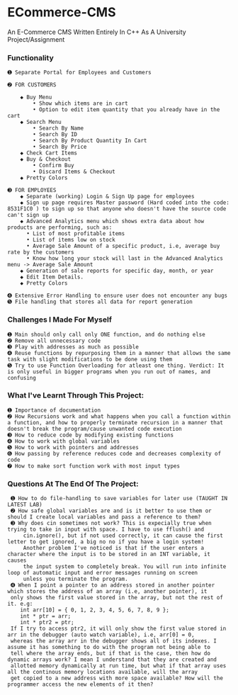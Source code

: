 # ECommerce-CMS #
An E-Commerce CMS Written Entirely In C++ As A University Project/Assignment

### Functionality ### 
```
➊ Separate Portal for Employees and Customers

➋ FOR CUSTOMERS

	◆ Buy Menu
		• Show which items are in cart
		• Option to edit item quantity that you already have in the cart
	◆ Search Menu
		• Search By Name
		• Search By ID
		• Search By Product Quantity In Cart
		• Search By Price
	◆ Check Cart Items
	◆ Buy & Checkout
		• Confirm Buy
		• Discard Items & Checkout
	◆ Pretty Colors
 
➌ FOR EMPLOYEES
	◆ Separate (working) Login & Sign Up page for employees
	◆ Sign up page requires Master password (Hard coded into the code: 8531F1C0 ) to sign up so that anyone who doesn't have the source code can't sign up
	◆ Advanced Analytics menu which shows extra data about how products are performing, such as:
	  • List of most profitable items
	  • List of items low on stock
	  • Average Sale Amount of a specific product, i.e, average buy rate by the customers 
	  • Know how long your stock will last in the Advanced Analytics menu -> Average Sale Amount
	◆ Generation of sale reports for specific day, month, or year
	◆ Edit Item Details.
	◆ Pretty Colors

➍ Extensive Error Handling to ensure user does not encounter any bugs
➎ File handling that stores all data for report generation

```
### Challenges I Made For Myself ###
	➊ Main should only call only ONE function, and do nothing else
	➋ Remove all unnecessary code 
	➌ Play with addresses as much as possible
	➍ Reuse functions by repurposing them in a manner that allows the same task with slight modifications to be done using them
	➎ Try to use Function Overloading for atleast one thing. Verdict: It is only useful in bigger programs when you run out of names, and confusing 

### What I've Learnt Through This Project: ###
	➊ Importance of documentation
	➋ How Recursions work and what happens when you call a function within a function, and how to properly terminate recursion in a manner that doesn't break the program/cause unwanted code execution
	➌ How to reduce code by modifying existing functions
	➍ How to work with global variables
	➎ How to work with pointers and addresses
	➏ How passing by reference reduces code and decreases complexity of code
	➐ How to make sort function work with most input types

### Questions At The End Of The Project: ###
	 ➊ How to do file-handling to save variables for later use (TAUGHT IN LATEST LAB)
	 ➋ How safe global variables are and is it better to use them or should I create local variables and pass a reference to them?
	 ➌ Why does cin sometimes not work? This is expecially true when trying to take in input with space. I have to use fflush() and
		 cin.ignore(), but if not used correctly, it can cause the first letter to get ignored, a big no no if you have a login system!
		 Another problem I've noticed is that if the user enters a character where the input is to be stored in an INT variable, it causes
		 the input system to completely break. You will run into infinite loop of automatic input and error messages running on screen
		 unless you terminate the program.
	 ➍ When I point a pointer to an address stored in another pointer which stores the address of an array (i.e, another pointer), it 
	 only shows the first value stored in the array, but not the rest of it. e.g:
	 	int arr[10] = { 0, 1, 2, 3, 4, 5, 6, 7, 8, 9 };
	 	int * ptr = arr;
	 	int * ptr2 = ptr;
	 If I try to access ptr2, it will only show the first value stored in arr in the debugger (auto watch variable), i.e, arr[0] = 0,
	 whereas the array arr in the debugger shows all of its indexes. I assume it has something to do with the program not being able to
	 tell where the array ends, but if that is the case, then how do dynamic arrays work? I mean I understand that they are created and
	 allotted memory dynamically at run time, but what if that array uses all the continous memory locations available, will the array
	 get copied to a new address with more space available? How will the programmer access the new elements of it then?
